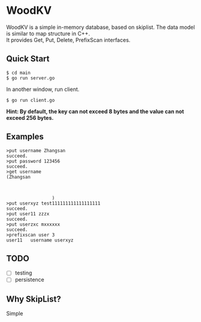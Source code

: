 # WoodKV
WoodKV is a simple in-memory database, based on skiplist. The data model is similar to map structure in C++.   
It provides Get, Put, Delete, PrefixScan interfaces.
## Quick Start
```
$ cd main
$ go run server.go
```
In another window, run client.
```
$ go run client.go
```
**Hint: By default, the key can not exceed 8 bytes and the value can not exceed 256 bytes.**
## Examples
```
>put username Zhangsan
succeed.
>put password 123456
succeed.
>get username
(Zhangsan



                 )
>put userxyz test111111111111111111
succeed.
>put user11 zzzx
succeed.
>put userzxc mxxxxxx
succeed.
>prefixscan user 3 
user11   username userxyz
```

## TODO 

- [ ] testing
- [ ] persistence 

## Why SkipList?
Simple